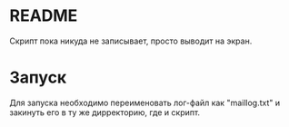 # README
Скрипт пока никуда не записывает, просто выводит на экран.
# Запуск
Для запуска необходимо переименовать лог-файл как "maillog.txt" и закинуть его в ту же дирректорию, где и скрипт.
